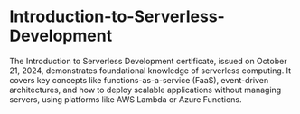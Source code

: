 # Introduction-to-Serverless-Development
The Introduction to Serverless Development certificate, issued on October 21, 2024, demonstrates foundational knowledge of serverless computing. It covers key concepts like functions-as-a-service (FaaS), event-driven architectures, and how to deploy scalable applications without managing servers, using platforms like AWS Lambda or Azure Functions.
